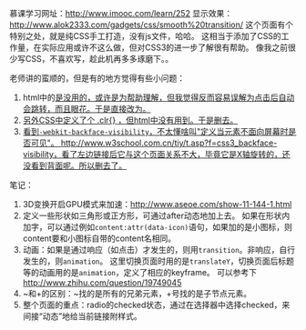 慕课学习网址：http://www.imooc.com/learn/252
显示效果：http://www.alok2333.com/gadgets/css/smooth%20transition/
这个页面有个特别之处，就是纯CSS手工打造，没有js文件，哈哈。
这相当于添加了CSS的工作量，在实际应用或许不这么做，但对CSS3的进一步了解很有帮助。
像我之前很少写CSS，不喜欢写，趁此机再多多琢磨下。。

老师讲的蛮顺的，但是有的地方觉得有些小问题：
1. html中的<a href="#st-panel-1">是没用的，或许是为帮助理解，但我觉得反而容易误解为点击后自动会跳转，而且眼花。于是直接改为<a href="#">。
2. 另外CSS中定义了个 .clr{} ，但html中没有用到。于是删去。
3. 看到`-webkit-backface-visibility`，不太懂啥叫"定义当元素不面向屏幕时是否可见"。
http://www.w3school.com.cn/tiy/t.asp?f=css3_backface-visibility，看了左边链接后它与这个页面关系不大，毕竟它是X轴旋转的，还没看到背面呢。所以删去了。


笔记：
1.  3D变换开启GPU模式来加速：http://www.aseoe.com/show-11-144-1.html
2.  定义一些形状如三角形或正方形，可通过after动态地加上去。
如果在形状内加字，可以通过例如`content:attr(data-icon)`语句，如果加的是小图标，则content要和小图标自带的content名相同。
3.  动画：如果是通过响应（如点击）才发生的，则用`transition`。非响应，自行发生的，则`animation`。
这里切换页面时用的是`translateY`，切换页面后标题等的动画用的是`animation`，定义了相应的keyframe。
可以参考下 http://www.zhihu.com/question/19749045
4. ~和+的区别：~找的是所有的兄弟元素，+号找的是子节点元素。
5.  整个页面的重点：radio的checked状态，通过在选择器中选择checked，来间接“动态”地给当前链接附样式。


